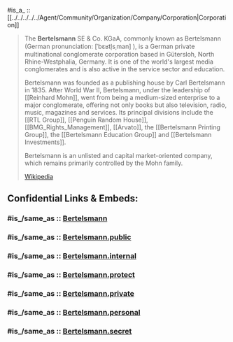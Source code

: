 

#is_a_ :: [[../../../../../Agent/Community/Organization/Company/Corporation|Corporation]] 


> The **Bertelsmann** SE & Co. KGaA, commonly known as Bertelsmann 
> (German pronunciation: [ˈbɛʁtl̩sˌman] ), is a German private multinational conglomerate corporation 
> based in Gütersloh, North Rhine-Westphalia, Germany. 
> It is one of the world's largest media conglomerates 
> and is also active in the service sector and education.
>
> Bertelsmann was founded as a publishing house by Carl Bertelsmann in 1835. 
> After World War II, Bertelsmann, under the leadership of [[Reinhard Mohn]], 
> went from being a medium-sized enterprise to a major conglomerate, 
> offering not only books but also television, radio, music, magazines and services. 
> Its principal divisions include the [[RTL Group]], [[Penguin Random House]], [[BMG_Rights_Management]], [[Arvato]], 
> the [[Bertelsmann Printing Group]], the [[Bertelsmann Education Group]] and [[Bertelsmann Investments]].
>
> Bertelsmann is an unlisted and capital market-oriented company, 
> which remains primarily controlled by the Mohn family.
>
> [Wikipedia](https://en.wikipedia.org/wiki/Bertelsmann)


## Confidential Links & Embeds: 

### #is_/same_as :: [Bertelsmann](/_Standards/Society/Communication/Media/Writing/Book/Publisher/Bertelsmann.md) 

### #is_/same_as :: [Bertelsmann.public](/_public/Society/Communication/Media/Writing/Book/Publisher/Bertelsmann.public.md) 

### #is_/same_as :: [Bertelsmann.internal](/_internal/Society/Communication/Media/Writing/Book/Publisher/Bertelsmann.internal.md) 

### #is_/same_as :: [Bertelsmann.protect](/_protect/Society/Communication/Media/Writing/Book/Publisher/Bertelsmann.protect.md) 

### #is_/same_as :: [Bertelsmann.private](/_private/Society/Communication/Media/Writing/Book/Publisher/Bertelsmann.private.md) 

### #is_/same_as :: [Bertelsmann.personal](/_personal/Society/Communication/Media/Writing/Book/Publisher/Bertelsmann.personal.md) 

### #is_/same_as :: [Bertelsmann.secret](/_secret/Society/Communication/Media/Writing/Book/Publisher/Bertelsmann.secret.md)

